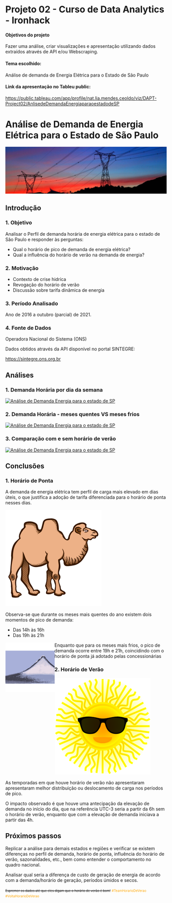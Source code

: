 # Projeto 02 - Curso de Data Analytics - Ironhack

#### Objetivos do projeto

Fazer uma análise, criar visualizações e apresentação utilizando dados extraídos através de API e/ou Webscraping.

#### Tema escolhido:

Análise de demanda de Energia Elétrica para o Estado de São Paulo

#### Link da apresentação no Tableu public:

https://public.tableau.com/app/profile/nat.lia.mendes.ceoldo/viz/DAPT-Project02/AnlisedeDemandaEnergiaparaoestadodeSP

# Análise de Demanda de Energia Elétrica para o Estado de São Paulo

![power](images\power.jpg)

## Introdução

### 1. Objetivo

Analisar o Perfil de demanda horária de energia elétrica para o estado de São Paulo e responder às perguntas:

- Qual o horário de pico de demanda de energia elétrica?
- Qual a influência do horário de verão na demanda de energia?

### 2. Motivação

- Contexto de crise hidríca
- Revogação do horário de verão
- Discussão sobre tarifa dinâmica de energia

### 3. Período Analisado

Ano de 2016 a outubro (parcial) de 2021.

### 4. Fonte de Dados

Operadora Nacional do Sistema (ONS)

Dados obtidos através da API disponível no portal SINTEGRE:

https://sintegre.ons.org.br



## Análises

### 1. Demanda Horária por dia da semana



<div class='tableauPlaceholder' id='viz1634693205171' style='position: relative'><noscript><a href='#'><img alt='Análise de Demanda Energia para o estado de SP ' src='https:&#47;&#47;public.tableau.com&#47;static&#47;images&#47;KF&#47;KFWW9WT98&#47;1_rss.png' style='border: none' /></a></noscript><object class='tableauViz'  style='display:none;'><param name='host_url' value='https%3A%2F%2Fpublic.tableau.com%2F' /> <param name='embed_code_version' value='3' /> <param name='path' value='shared&#47;KFWW9WT98' /> <param name='toolbar' value='yes' /><param name='static_image' value='https:&#47;&#47;public.tableau.com&#47;static&#47;images&#47;KF&#47;KFWW9WT98&#47;1.png' /> <param name='animate_transition' value='yes' /><param name='display_static_image' value='yes' /><param name='display_spinner' value='yes' /><param name='display_overlay' value='yes' /><param name='display_count' value='yes' /><param name='language' value='pt-BR' /></object></div>                <script type='text/javascript'>                    var divElement = document.getElementById('viz1634693205171');                    var vizElement = divElement.getElementsByTagName('object')[0];                    vizElement.style.width='1600px';vizElement.style.height='927px';                    var scriptElement = document.createElement('script');                    scriptElement.src = 'https://public.tableau.com/javascripts/api/viz_v1.js';                    vizElement.parentNode.insertBefore(scriptElement, vizElement);                </script>



### 2. Demanda Horária - meses quentes VS meses frios

<div class='tableauPlaceholder' id='viz1634693318348' style='position: relative'><noscript><a href='#'><img alt='Análise de Demanda Energia para o estado de SP ' src='https:&#47;&#47;public.tableau.com&#47;static&#47;images&#47;FG&#47;FGZSJZYHY&#47;1_rss.png' style='border: none' /></a></noscript><object class='tableauViz'  style='display:none;'><param name='host_url' value='https%3A%2F%2Fpublic.tableau.com%2F' /> <param name='embed_code_version' value='3' /> <param name='path' value='shared&#47;FGZSJZYHY' /> <param name='toolbar' value='yes' /><param name='static_image' value='https:&#47;&#47;public.tableau.com&#47;static&#47;images&#47;FG&#47;FGZSJZYHY&#47;1.png' /> <param name='animate_transition' value='yes' /><param name='display_static_image' value='yes' /><param name='display_spinner' value='yes' /><param name='display_overlay' value='yes' /><param name='display_count' value='yes' /><param name='language' value='pt-BR' /></object></div>                <script type='text/javascript'>                    var divElement = document.getElementById('viz1634693318348');                    var vizElement = divElement.getElementsByTagName('object')[0];                    vizElement.style.width='1600px';vizElement.style.height='927px';                    var scriptElement = document.createElement('script');                    scriptElement.src = 'https://public.tableau.com/javascripts/api/viz_v1.js';                    vizElement.parentNode.insertBefore(scriptElement, vizElement);                </script>



### 3. Comparação com e sem horário de verão

<div class='tableauPlaceholder' id='viz1634693361740' style='position: relative'><noscript><a href='#'><img alt='Análise de Demanda Energia para o estado de SP ' src='https:&#47;&#47;public.tableau.com&#47;static&#47;images&#47;7B&#47;7BKSSKKBN&#47;1_rss.png' style='border: none' /></a></noscript><object class='tableauViz'  style='display:none;'><param name='host_url' value='https%3A%2F%2Fpublic.tableau.com%2F' /> <param name='embed_code_version' value='3' /> <param name='path' value='shared&#47;7BKSSKKBN' /> <param name='toolbar' value='yes' /><param name='static_image' value='https:&#47;&#47;public.tableau.com&#47;static&#47;images&#47;7B&#47;7BKSSKKBN&#47;1.png' /> <param name='animate_transition' value='yes' /><param name='display_static_image' value='yes' /><param name='display_spinner' value='yes' /><param name='display_overlay' value='yes' /><param name='display_count' value='yes' /><param name='language' value='pt-BR' /></object></div>                <script type='text/javascript'>                    var divElement = document.getElementById('viz1634693361740');                    var vizElement = divElement.getElementsByTagName('object')[0];                    vizElement.style.width='1600px';vizElement.style.height='927px';                    var scriptElement = document.createElement('script');                    scriptElement.src = 'https://public.tableau.com/javascripts/api/viz_v1.js';                    vizElement.parentNode.insertBefore(scriptElement, vizElement);                </script>



## Conclusões

### 1. Horário de Ponta

A demanda de energia elétrica tem perfil de carga mais elevado em dias úteis, o que justifica a adoção de tarifa diferenciada para o horário de ponta nesses dias.

![Kamel](images\Kamel.png) 

Observa-se que durante os meses mais quentes  do ano existem dois momentos de pico de demanda:

- Das 14h às 16h
- Das 19h às 21h

<img src="images\Fuji.png" alt="Fuji" style="zoom: 15%;" align="left" />

Enquanto que para os meses mais frios, o pico de demanda ocorre entre 19h e 21h, coincidindo com o horário de ponta já adotado pelas concessionárias

### 2. Horário de Verão

![sun](images\sun.png) 

As temporadas em que houve horário de verão não apresentaram apresentaram melhor distribuição ou deslocamento de carga nos períodos de pico.

O impacto observado é que houve uma antecipação da elevação de demanda no início do dia, que na referência UTC-3 seria a partir da 6h sem o horário de verão, enquanto que com a elevação de demanda iniciava a partir das 4h.



## Próximos passos

Replicar a análise para demais estados e regiões e verificar se existem diferenças no perfil de demanda, horário de ponta, influência do horário de verão, sazonalidades, etc., bem como entender o comportamento no quadro nacional.

Analisar qual seria a diferença de custo de geração de energia de acordo com a demanda/horário de geração, períodos úmidos e secos.

 <font size="1" style="text-decoration: line-through">Espremer os dados até que eles digam que o horário de verão é bom!</font>
<font size="1" style="color: orange;">#TeamHorarioDeVerao #VoltaHorarioDeVerao </font>





